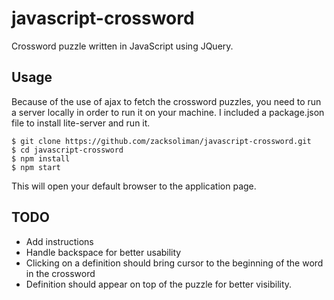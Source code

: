 # javascript-crossword
Crossword puzzle written in JavaScript using JQuery.

## Usage

Because of the use of ajax to fetch the crossword puzzles, you need to run a server locally in order to run it on your machine. I included a package.json file to install lite-server and run it.

    $ git clone https://github.com/zacksoliman/javascript-crossword.git
    $ cd javascript-crossword
    $ npm install
    $ npm start

This will open your default browser to the application page.


## TODO

- Add instructions
- Handle backspace for better usability
- Clicking on a definition should bring cursor to the beginning of the word in the crossword
- Definition should appear on top of the puzzle for better visibility.
